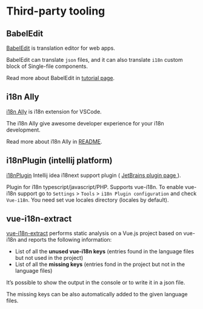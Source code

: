 # Third-party tooling

## BabelEdit

[BabelEdit](https://www.codeandweb.com/babeledit) is translation editor for web apps.

BabelEdit can translate `json` files, and it can also translate `i18n` custom block of Single-file components.

Read more about BabelEdit in [tutorial page](https://www.codeandweb.com/babeledit/tutorials/how-to-translate-your-vue-app-with-vue-i18n).

## i18n Ally

[i18n Ally](https://marketplace.visualstudio.com/items?itemName=antfu.i18n-ally) is i18n extension for VSCode.

The i18n Ally give awesome developer experience for your i18n development.

Read more about i18n Ally in [README](https://github.com/antfu/i18n-ally/blob/master/README.md).

## i18nPlugin (intellij platform)

[i18nPlugin](https://github.com/nyavro/i18nPlugin) Intellij idea i18next support plugin ( [JetBrains plugin page ](https://plugins.jetbrains.com/plugin/12981-i18n-support)).

Plugin for i18n typescript/javascript/PHP. Supports vue-i18n. To enable vue-i18n support go to `Settings` > `Tools` > `i18n Plugin configuration` and check `Vue-i18n`. You need set vue locales directory (locales by default).

## vue-i18n-extract

[vue-i18n-extract](https://github.com/pixari/vue-i18n-extract) performs static analysis on a Vue.js project based on vue-i18n and reports the following information:

- List of all the **unused vue-i18n keys** (entries found in the language files but not used in the project)
- List of all the **missing keys** (entries fond in the project but not in the language files)

It’s possible to show the output in the console or to write it in a json file.

The missing keys can be also automatically added to the given language files.
